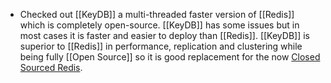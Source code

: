 - Checked out [[KeyDB]] a multi-threaded faster version of [[Redis]] which is completely open-source. [[KeyDB]] has some issues but in most cases it is faster and easier to deploy than [[Redis]]. [[KeyDB]] is superior to [[Redis]] in performance, replication and clustering while being fully [[Open Source]] so it is good replacement for the now [Closed Sourced Redis](https://redis.com/blog/redis-adopts-dual-source-available-licensing/).